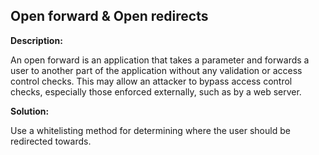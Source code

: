 
Open forward &amp; Open redirects
-------

**Description:**

An open forward is an application that takes a parameter and forwards a user to another 
part of the application without any validation or access control checks. 
This may allow an attacker to bypass access control checks, especially those enforced 
externally, such as by a web server. 



**Solution:**

Use a whitelisting method for determining where the user should be redirected towards.

	
